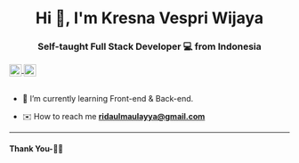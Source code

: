 <h1 align="center">Hi 👋, I'm Kresna Vespri Wijaya</h1>
<h3 align="center">Self-taught Full Stack Developer 💻 from Indonesia</h3>

<a href="https://www.linkedin.com/in/kresna-vespri-wijaya/">
  <img align="center" alt="Kresna Vespri Wijaya LinkedIN" width="22px" src="https://cdn.jsdelivr.net/npm/simple-icons@v3/icons/linkedin.svg" />
</a>
<a href="https://www.instagram.com/kresna_vespri/">
  <img align="center" alt="Kresna Vespri Wijaya Instagram" width="22px" src="https://cdn.jsdelivr.net/npm/simple-icons@v3/icons/instagram.svg" />
</a>

<br>
<br>

- 📖 I’m currently learning Front-end & Back-end.
<!---
- 🖥️ I regulary write articles in [https://santrikoding.com](https://santrikoding.com)
--->

- ✉️ How to reach me **ridaulmaulayya@gmail.com**
<!---
- 👋 Hi, I’m @Vespri
- 👀 I’m interested in ...
- 🌱 I’m currently learning ...
- 💞️ I’m looking to collaborate on ...
- 📫 How to reach me ...

Vespri/Vespri is a ✨ special ✨ repository because its `README.md` (this file) appears on your GitHub profile.
You can click the Preview link to take a look at your changes.
--->

***********************************

#### Thank You-🙏🏼
